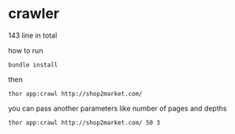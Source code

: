 # crawler
143 line in total

how to run 

`bundle install`

then

`thor app:crawl http://shop2market.com/`

you can pass another parameters like number of pages and depths

`thor app:crawl http://shop2market.com/ 50 3`